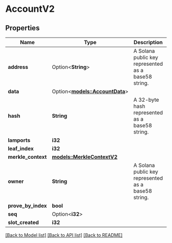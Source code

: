 # AccountV2

## Properties

Name | Type | Description | Notes
------------ | ------------- | ------------- | -------------
**address** | Option<**String**> | A Solana public key represented as a base58 string. | [optional][default to 111111131h1vYVSYuKP6AhS86fbRdMw9XHiZAvAaj]
**data** | Option<[**models::AccountData**](AccountData.md)> |  | [optional]
**hash** | **String** | A 32-byte hash represented as a base58 string. | 
**lamports** | **i32** |  | [default to 100]
**leaf_index** | **i32** |  | [default to 100]
**merkle_context** | [**models::MerkleContextV2**](MerkleContextV2.md) |  | 
**owner** | **String** | A Solana public key represented as a base58 string. | [default to 111111131h1vYVSYuKP6AhS86fbRdMw9XHiZAvAaj]
**prove_by_index** | **bool** |  | 
**seq** | Option<**i32**> |  | [optional][default to 100]
**slot_created** | **i32** |  | [default to 100]

[[Back to Model list]](../README.md#documentation-for-models) [[Back to API list]](../README.md#documentation-for-api-endpoints) [[Back to README]](../README.md)


